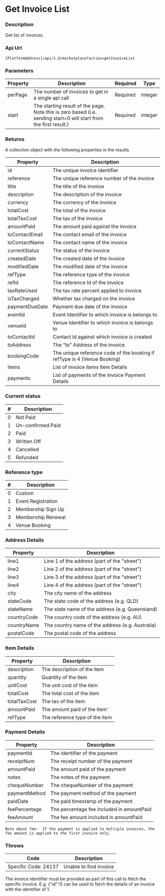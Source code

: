 # Get Invoice List

### Description

Get list of invoices.

### Api Url

`[PlatformAddress]/api/1.0/marketplace?action=getInvoiceList`

### Parameters

| Property | Description | Required | Type |
| --- | --- | --- | --- |
| perPage | The number of invoices to get in a single api call                                                                | Required | integer |
| start   | The starting result of the page. Note this is zero based (i.e. sending start=0 will start from the first result.) | Required | integer |

### Returns

A collection object with the following properties in the results

| Property | Description |
| -------- | ----------- |
| id             | The unique invoice identifier                                            |
| reference      | The unique reference number of the invoice                               |
| title          | The title of the invoice                                                 |
| description    | The description of the invoice                                           |
| currency       | The currency of the invoice                                              |
| totalCost      | The total of the invoice                                                 |
| totalTaxCost   | The tax of the invoice                                                   |
| amountPaid     | The amount paid against the invoice                                      |
| toContactEmail | The contact email of the invoice                                         |
| toContactName  | The contact name of the invoice                                          |
| currentStatus  | The status of the invoice                                                |
| createdDate    | The created date of the invoice                                          |
| modifiedDate   | The modified date of the invoice                                         |
| refType        | The reference type of the invoice                                        |
| refId          | The reference Id of the invoice                                          |
| taxRateUsed    | The tax rate percent applied to invoice                                  |
| isTaxCharged   | Whether tax charged on the invoice                                       |
| paymentDueDate | Payment due date of the invoice                                          |
| eventId        | Event Identifier to which invoice is belongs to                          |
| venueId        | Venue Identifier to which invoice is belongs to                          |
| toContactId    | Contact Id against which invoice is created                              |
| toAddress      | The “to” Address of the invoice                                          |
| bookingCode    | The unique reference code of the booking if refType is 4 (Venue Booking) |
| items          | List of invoice items Item Details                                       |
| payments       | List of payments of the invoice Payment Details                          |

### Current status

| # | Description |
| - | --- |
| 0 | Not Paid
| 1 | Un-confirmed Paid
| 2 | Paid
| 3 | Written Off
| 4 | Cancelled
| 5 | Refunded

### Reference type

| # | Description |
| - | --- |
| 0 | Custom |
| 1 | Event Registration |
| 2 | Membership Sign Up |
| 3 | Membership Renewal |
| 4 | Venue Booking |


### Address Details

| Property | Description |
| -------- | ----------- |
| line1          | Line 1 of the address (part of the "street")                             |
| line2          | Line 2 of the address (part of the "street")                             |
| line3          | Line 3 of the address (part of the "street")                             |
| line4          | Line 4 of the address (part of the "street")                             |
| city           | The city name of the address                                             |
| stateCode      | The state code of the address (e.g. QLD)                                 |
| stateName      | The state name of the address (e.g. Queensland)                          |
| countryCode    | The country code of the address (e.g. AU)                                |
| countryName    | The country name of the address (e.g. Australia)                         |
| postalCode     | The postal code of the address                                           |

### Item Details

| Property | Description |
| -------- | ----------- |
| description    | The description of the item                      |
| quantity       | Quantity of the item                             |
| unitCost       | The unit cost of the item                        |
| totalCost      | The total cost of the item                       |
| totalTaxCost   | The tax of the item                              |
| amountPaid     | The amount paid of the item'                     |
| refType        | The reference type of the item                   |


### Payment Details

| Property | Description |
| -------- | ----------- |
| paymentId      | The identifier of the payment                    |
| receiptNum     | The receipt number of the payment                |
| amountPaid     | The amount paid of the payment                   |
| notes          | The notes of the payment                         |
| chequeNumber   | The chequeNumber of the payment                  |
| paymentMethod  | The payment method of the payment                |
| paidDate       | The paid timestamp of the payment                |
| feePercentage  | The percentage fee included in amountPaid        |
| feeAmount      | The fee amount included in amountPaid            |

`Note about fee: 
If the payment is applied to multiple invoices, the fee amount is applied to the first invoice only.`

### Throws

| Code | Description |
| ---- | ----------- |
| Specific Code: 24137 | Unable to find invoice |

The invoice identifier must be provided as part of this call to fetch the specific invoice. E.g. {"id":1} can be used to fetch the details of an invoice with the identifier of 1.

